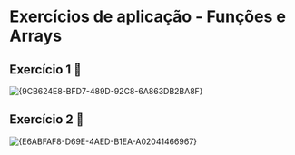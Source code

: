 # Exercícios de aplicação - Funções e Arrays

## Exercício 1 🌟
![{9CB624E8-BFD7-489D-92C8-6A863DB2BA8F}](https://github.com/user-attachments/assets/308fc08f-8e19-4f33-a341-ebf93aa4eca7)

## Exercício 2 🌟
![{E6ABFAF8-D69E-4AED-B1EA-A02041466967}](https://github.com/user-attachments/assets/9ad9d62f-cf86-4cbe-a3c0-1fa196a99262)
